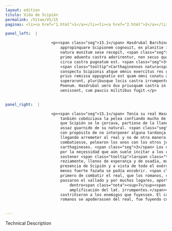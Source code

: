 ```yaml
---
layout: edition
titulo: Vida de Scipión
permalink: /Vitae/VS/15
paginas: <li><a href="1.html">1</a></li><li><a href="2.html">2</a></li><li><a href="3.html">3</a></li><li><a href="4.html">4</a></li><li><a href="5.html">5</a></li><li><a href="6.html">6</a></li><li><a href="7.html">7</a></li><li><a href="8.html">8</a></li><li><a href="9.html">9</a></li><li><a href="10.html">10</a></li><li><a href="11.html">11</a></li><li><a href="12.html">12</a></li><li><a href="13.html">13</a></li><li><a href="14.html">14</a></li><li><a href="15.html">15</a></li><li><a href="16.html">16</a></li><li><a href="17.html">17</a></li><li><a href="18.html">18</a></li><li><a href="19.html">19</a></li><li><a href="20.html">20</a></li><li><a href="21.html">21</a></li><li><a href="22.html">22</a></li><li><a href="23.html">23</a></li><li><a href="24.html">24</a></li><li><a href="25.html">25</a></li><li><a href="26.html">26</a></li><li><a href="27.html">27</a></li><li><a href="28.html">28</a></li><li><a href="29.html">29</a></li><li><a href="30.html">30</a></li><li><a href="31.html">31</a></li><li><a href="32.html">32</a></li><li><a href="33.html">33</a></li><li><a href="34.html">34</a></li><li><a href="35.html">35</a></li><li><a href="36.html">36</a></li><li><a href="37.html">37</a></li><li><a href="38.html">38</a></li><li><a href="39.html">39</a></li><li><a href="40.html">40</a></li><li><a href="41.html">41</a></li><li><a href="42.html">42</a></li><li><a href="43.html">43</a></li><li><a href="44.html">44</a></li><li><a href="45.html">45</a></li><li><a href="46.html">46</a></li><li><a href="47.html">47</a></li><li><a href="48.html">48</a></li><li><a href="49.html">49</a></li><li><a href="50.html">50</a></li><li><a href="51.html">51</a></li><li><a href="52.html">52</a></li><li><a href="53.html">53</a></li><li><a href="54.html">54</a></li><li><a href="55.html">55</a></li><li><a href="56.html">56</a></li><li><a href="57.html">57</a></li><li><a href="58.html">58</a></li><li><a href="59.html">59</a></li><li><a href="60.html">60</a></li><li><a href="61.html">61</a></li><li><a href="62.html">62</a></li><li><a href="63.html">63</a></li><li><a href="64.html">64</a></li><li><a href="65.html">65</a></li><li><a href="66.html">66</a></li><li><a href="67.html">67</a></li><li><a href="68.html">68</a></li><li><a href="69.html">69</a></li><li><a href="70.html">70</a></li><li><a href="71.html">71</a></li><li><a href="72.html">72</a></li><li><a href="73.html">73</a></li><li><a href="74.html">74</a></li>

panel_left:  |

                    <p><span class="seg">15.1</span> Hasdrubal Barchinus prope <span class="tooltip">flumen Besuliam habebat castra<span class="tooltiptext">Bessulam flumen castra habebat <span class="siglas">P</span> flumen Besulam habebat castra <span class="siglas">F M N R S U W</span> </span></span>, auidus et ipse certaminis et suis copiis satis fidens, uerum ubi
                        appropinquare Scipionem cognouit, ex planitie in tumulum quemdam satis
                        natura munitum sese recepit, <span class="seg">2</span> quem insecutae Romanae <span class="tooltip">legiones<span class="tooltiptext">legionis <span class="siglas">s</span> </span></span> nullam moram interponendam putarunt, quin cedenti instarent hosti et
                        primo aduentu castra adorirentur, non secus quam si una expugnaretur urbs,
                        circa castra pugnatum est. <span class="seg">3</span>
                        <span class="tooltip">Carthaginenses natura<span class="tooltiptext">Carthaginenses et natura <span class="siglas">P</span> </span></span> loci et necessitate, quae etiam ignauos excitare <span class="tooltip">solet<span class="tooltiptext">solent <span class="siglas">R</span> </span></span>, fidentes impetum hostium sustinere nitebantur. Romani <span class="tooltip">econtra<span class="tooltiptext">contra <span class="siglas">F M N R S U W</span> contra et <span class="siglas">P</span> </span></span> spe et audacia pleni acriter dimicabant, atque eo magis quod in
                        conspectu Scipionis atque omnis exercitus res gerebatur, <span class="tooltip">ut<span class="tooltiptext">et <span class="siglas">M U</span> </span></span> nullum paulo fortius factum latere posset. <span class="seg">4</span> Itaque non
                        prius remissa oppugnatio est quam omni conatu annixi Romani uallum
                        superarunt, pluribusque locis castra irrumpentes in fugam compulerunt
                        Poenum. Hasdrubal uero dux priusquam castra in potestatem Romanorum
                        uenissent, cum paucis militibus fugit.</p>
                

panel_right:  |

                    <p><span class="seg">15.1</span> Tenía su real Hasdrúbal Barchino çerca del río Besulia y él
                        tanbién cobdiciava la pelea confiando mucho de sus compañas, mas quando supo
                        que Scipión se le çercava, partiose de la llanura y aposentose en un otero
                        assaz guarnido de su natural. <span class="seg">2</span> Seguiéronle las legiones romanas
                        con propósito de no interponer alguna tardança en seguir al enemigo, y en
                        llegando arremeter al real y no de otra manera que si una çibdad se
                        combatiesse, pelearon los unos con los otros junto al real de los
                        carthagineses. <span class="seg">3</span> Los quales, confiando de la natura del logar y
                        por la neçessidad que aún suele incitar a los covardes, se esforçavan
                        sostener <span class="tooltip">la<span class="tooltiptext">el  </span></span> arremetida terrible de los romanos, que peleavan por el contrario muy
                        reziamente, llenos de esperança y de osadía, mayormente por ser la pelea en
                        presencia de Scipión y a vista de todo el exército, de manera que ninguna
                        menos fuerte fazaña se podía encobrir. <span class="seg">4</span> Assí que no affloxaron
                        primero de combatir el real, que los romanos, con todo arrisco esforçándose,
                        passaron el vallado y por muchos logares, aportillado el real y entrados
                            dentro<span class="nota"><sup>7</sup><span class="texto_nota">aportillado el real y entrados dentro: traducción por
                            amplificación del lat. irrumpentes.</span></span>,
                        costriñieron a los enemigos que fuyessen. El capitán Hasdrúbal, ante que los
                        romanos se apoderassen del real, fue fuyendo con pocos.</p>
                

---
```


Technical Description 
